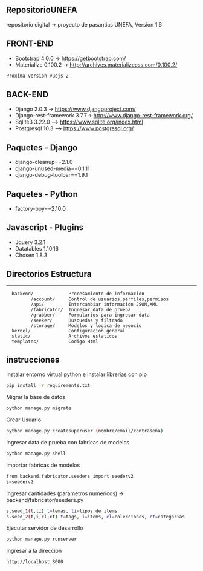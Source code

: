 ## RepositorioUNEFA
repositorio digital -> proyecto de pasantias UNEFA, Version 1.6



## FRONT-END

* Bootstrap 4.0.0 -> https://getbootstrap.com/
* Materialize 0.100.2 -> http://archives.materializecss.com/0.100.2/

```bash
Proxima version vuejs 2
```

## BACK-END

* Django 2.0.3 -> https://www.djangoproject.com/
* Django-rest-framework 3.7.7-> http://www.django-rest-framework.org/
* Sqlite3 3.22.0 --> https://www.sqlite.org/index.html
* Postgresql 10.3 --> https://www.postgresql.org/

## Paquetes - Django

* django-cleanup==2.1.0
* django-unused-media==0.1.11
* django-debug-toolbar==1.9.1

## Paquetes - Python

* factory-boy==2.10.0 

## Javascript - Plugins

* Jquery 3.2.1
* Datatables 1.10.16
* Chosen 1.8.3

## Directorios Estructura
-------------------

      backend/             Procesamiento de informacion
             /account/     Control de usuarios,perfiles,permisos
             /api/         Intercambiar informacion JSON,XML
             /fabricator/  Ingresar data de prueba
             /grabber/     Formularios para ingresar data
             /seeker/      Busquedas y filtrado
             /storage/     Modelos y logica de negocio
      kernel/              Configuracion general
      static/              Archivos estaticos
      templates/           Codigo Html
     
## instrucciones

instalar entorno virtual python e instalar librerias con pip

```bash
pip install -r requirements.txt
```

Migrar la base de datos

```bash
python manage.py migrate
```

Crear Usuario

```bash
python manage.py createsuperuser (nombre/email/contraseña)
```

Ingresar data de prueba con fabricas de modelos 

```bash
python manage.py shell
```

importar fabricas de modelos

```bash
from backend.fabricator.seeders import seederv2
s=seederv2
```

ingresar cantidades (parametros numericos) -> backend/fabricator/seeders.py

```bash
s.seed_1(t,ti) t=temas, ti=tipos de items 
s.seed_2(t,i,cl,ct) t=tags, i=items, cl=colecciones, ct=categorias
```

Ejecutar servidor de desarrollo

```bash
python manage.py runserver
```

Ingresar a la direccion

```bash
http://localhost:8000
```

